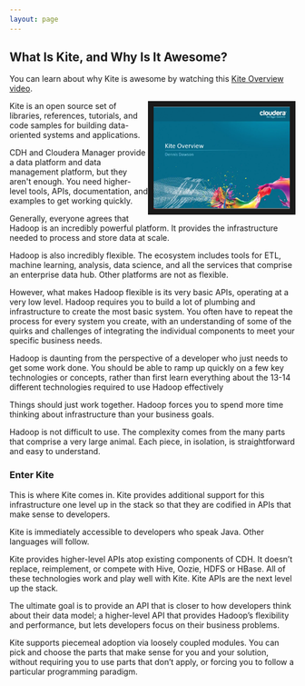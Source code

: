 ```yaml
---
layout: page
---
```


## What Is Kite, and Why Is It Awesome?

You can learn about why Kite is awesome by watching this <a href="http://www.youtube.com/watch?feature=player_embedded&v=JXAm3aasI6c" target="_blank">Kite Overview video</a>.

<a href="http://www.youtube.com/watch?feature=player_embedded&v=JXAm3aasI6c" target="_blank"><img src="https://raw.githubusercontent.com/DennisDawson/KiteImages/master/kiteOverviewStillImage.png" 
alt="Kite Overview Video" width="240" height="180" border="10" align="right" title="Link to Kite Overview Video"/></a>

Kite is an open source set of libraries, references, tutorials, and code samples for building data-oriented systems and applications. 

CDH and Cloudera Manager provide a data platform and data management platform, but they aren't enough. You need higher-level tools, APIs, documentation, and examples to get working quickly.

Generally, everyone agrees that Hadoop is an incredibly powerful platform. It provides the infrastructure needed to process and store data at scale. 

Hadoop is also incredibly flexible. The ecosystem includes tools for ETL, machine learning, analysis, data science, and all the services that comprise an enterprise data hub. Other platforms are not as flexible. 

However, what makes Hadoop flexible is its very basic APIs, operating at a very low level. Hadoop requires you to build a lot of plumbing and infrastructure to create the most basic system. You often have to repeat the process for every system you create, with an understanding of some of the quirks and challenges of integrating the individual components to meet your specific business needs.

Hadoop is daunting from the perspective of a developer who just needs to get some work done. You should be able to ramp up quickly on a few key technologies or concepts, rather than first learn everything about the 13-14 different technologies required to use Hadoop effectively

Things should just work together. Hadoop forces you to spend more time thinking about infrastructure than your business goals.

Hadoop is not difficult to use. The complexity comes from the many parts that comprise a very large animal. Each piece, in isolation, is straightforward and easy to understand.


### Enter Kite

This is where Kite comes in. Kite provides additional support for this infrastructure one level up in the stack so that they are codified in APIs that make sense to developers. 

Kite is immediately accessible to developers who speak Java. Other languages will follow.

Kite provides higher-level APIs atop existing components of CDH. It doesn’t replace, reimplement, or compete with Hive, Oozie, HDFS or HBase. All of these technologies work and play well with Kite. Kite APIs are the next level up the stack. 

The ultimate goal is to provide an API that is closer to how developers think about their data model; a higher-level API that provides Hadoop’s flexibility and performance, but lets developers focus on their business problems.

Kite supports piecemeal adoption via loosely coupled modules. You can pick and choose the parts that make sense for you and your solution, without requiring you to use parts that don’t apply, or forcing you to follow a particular programming paradigm.
